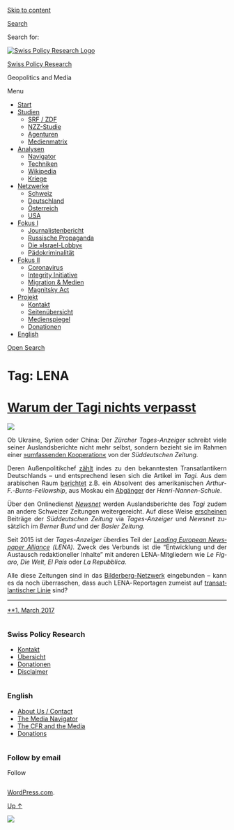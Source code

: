 [Skip to
content](#content)

[](https://swprs.org/)

<div class="cover">

</div>

[Search](#search-container)

<div id="search-container" class="header-search-block bg-graphite hidden">

<span class="screen-reader-text">Search for:</span>

</div>

<div class="header-inner section-inner">

[![Swiss Policy Research
Logo](https://swprs.files.wordpress.com/2020/05/swiss-policy-research-logo-300.png)](https://swprs.org/)

[Swiss Policy Research](https://swprs.org/)

Geopolitics and
    Media

</div>

<div class="navigation section no-padding bg-dark">

Menu

<div class="main-navigation">

  - <span id="menu-item-4374">[Start](https://swprs.org)</span>
  - <span id="menu-item-5941">[Studien](https://swprs.org/srf-propaganda-analyse/)</span>
      - <span id="menu-item-4361">[SRF /
        ZDF](https://swprs.org/srf-propaganda-analyse/)</span>
      - <span id="menu-item-4359">[NZZ-Studie](https://swprs.org/die-nzz-studie/)</span>
      - <span id="menu-item-4373">[Agenturen](https://swprs.org/der-propaganda-multiplikator/)</span>
      - <span id="menu-item-7978">[Medienmatrix](https://swprs.org/die-propaganda-matrix/)</span>
  - <span id="menu-item-9423">[Analysen](https://swprs.org/medien-navigator/)</span>
      - <span id="menu-item-9414">[Navigator](https://swprs.org/medien-navigator/)</span>
      - <span id="menu-item-8524">[Techniken](https://swprs.org/der-propaganda-schluessel/)</span>
      - <span id="menu-item-10908">[Wikipedia](https://swprs.org/propaganda-in-der-wikipedia/)</span>
      - <span id="menu-item-9920">[Kriege](https://swprs.org/logik-imperialer-kriege/)</span>
  - <span id="menu-item-4362">[Netzwerke](https://swprs.org/netzwerk-medien-schweiz/)</span>
      - <span id="menu-item-6283">[Schweiz](https://swprs.org/netzwerk-medien-schweiz/)</span>
      - <span id="menu-item-7215">[Deutschland](https://swprs.org/netzwerk-medien-deutschland/)</span>
      - <span id="menu-item-17401">[Österreich](https://swprs.org/medien-in-oesterreich/)</span>
      - <span id="menu-item-7216">[USA](https://swprs.org/das-american-empire-und-seine-medien/)</span>
  - <span id="menu-item-9228">[Fokus
    I](https://swprs.org/bericht-eines-journalisten/)</span>
      - <span id="menu-item-12119">[Journalistenbericht](https://swprs.org/bericht-eines-journalisten/)</span>
      - <span id="menu-item-12117">[Russische
        Propaganda](https://swprs.org/russische-propaganda/)</span>
      - <span id="menu-item-12118">[Die
        »Israel-Lobby«](https://swprs.org/die-israel-lobby-fakten-und-mythen/)</span>
      - <span id="menu-item-13505">[Pädokriminalität](https://swprs.org/geopolitik-und-paedokriminalitaet/)</span>
  - <span id="menu-item-17258">[Fokus
    II](https://swprs.org/migration-und-medien/)</span>
      - <span id="menu-item-32838">[Coronavirus](https://swprs.org/covid-19-hinweis-ii/)</span>
      - <span id="menu-item-12939">[Integrity
        Initiative](https://swprs.org/die-integrity-initiative/)</span>
      - <span id="menu-item-17290">[Migration &
        Medien](https://swprs.org/migration-und-medien/)</span>
      - <span id="menu-item-17291">[Magnitsky
        Act](https://swprs.org/der-fall-magnitsky/)</span>
  - <span id="menu-item-21964">[Projekt](https://swprs.org/kontakt/)</span>
      - <span id="menu-item-8525">[Kontakt](https://swprs.org/kontakt/)</span>
      - <span id="menu-item-10193">[Seitenübersicht](https://swprs.org/uebersicht/)</span>
      - <span id="menu-item-8637">[Medienspiegel](https://swprs.org/medienspiegel/)</span>
      - <span id="menu-item-33287">[Donationen](https://swprs.org/donationen/)</span>
  - <span id="menu-item-14415">[English](https://swprs.org/contact/)</span>

</div>

[Open
Search](#)

</div>

<div class="wrapper section medium-padding clear" data-role="main">

# Tag: LENA

<div id="content" class="content section-inner">

<div id="posts" class="posts">

<div class="spinner-container">

<div id="spinner">

<div class="double-bounce1">

</div>

<div class="double-bounce2">

</div>

</div>

</div>

<div class="post-container">

# [Warum der Tagi nichts verpasst](https://swprs.org/2017/03/01/warum-der-tagesanzeiger-nichts-verpasst/)

<div class="featured-media">

[![](https://swprs.files.wordpress.com/2016/06/lena-logo2.png?w=440)](https://swprs.org/2017/03/01/warum-der-tagesanzeiger-nichts-verpasst/ "Warum der Tagi nichts verpasst")

</div>

<div class="post-content clear">

<div lang="de" style="text-align:justify;hyphens:auto;-webkit-hyphens:auto;-ms-hyphens:auto;font-variant:none;">

Ob Ukraine, Syrien oder Chi­na: Der *Zürcher Tages-Anzeiger* schreibt
viele seiner Aus­lands­berichte nicht mehr selbst, sondern bezieht sie
im Rah­men einer [»umfassenden
Ko­ope­ra­tion«](https://www.tagesanzeiger.ch/schweiz/standard/In-eigener-Sache/story/24648194)
von der *Süd­deut­schen Zeitung.*

Deren Außen­politik­chef
[zählt](https://swprs.org/netzwerk-medien-deutschland/) indes zu den
bekanntesten Trans­at­lan­tikern Deutsch­lands – und ent­spre­chend
le­sen sich die Arti­kel im *Tagi.* Aus dem ara­bi­schen Raum
[berichtet](https://web.archive.org/web/20170606085220/http://www.icfj.org/sites/default/files/Kr%C3%BCger.pdf)
z.B. ein Absol­vent des ameri­ka­ni­schen *Arthur-F.-Burns-Fellowship*,
aus Mos­kau ein
[Ab­gänger](https://spiegelkabinett-blog.blogspot.com/2016/09/julian-hans-von-der-suddeutschen.html)
der *Henri-Nannen-Schule*.

Über den Onlinedienst *[Newsnet](https://de.wikipedia.org/wiki/Newsnet)*
werden Aus­lands­be­rich­te des *Tagi* zudem an andere Schwei­zer
Zei­tungen wei­ter­ge­reicht. Auf diese Weise
[er­scheinen](http://www.tagesanzeiger.ch/ausland/europa/Den-Ausloeser-zum-Krieg-habe-ich-gedrueckt/story/16330278)
Beiträge der *Süd­deutschen Zeitung* via *Tages­-Anzeiger* und *Newsnet*
zu­sätz­lich im *Berner Bund* und der *Basler Zeitung.*

Seit 2015 ist der *Tages­-Anzeiger* über­dies Teil der *[Leading
European News­paper
Alliance](https://de.wikipedia.org/wiki/Leading_European_Newspaper_Alliance)
(LENA).* Zweck des Ver­bunds ist die “Ent­wick­lung und der Aus­tausch
re­dak­tio­neller In­hal­te” mit anderen LENA- Mit­glie­dern wie *Le
Fi­g­aro*, *Die Welt*, *El País* oder *La Re­pub­blica*.

Alle diese Zei­tungen sind in das
[Bilder­berg-Netz­werk](https://swprs.files.wordpress.com/2016/07/bilderberg_teilnehmer_1954-2014.pdf)
ein­ge­bun­den – kann es da noch über­raschen, dass auch
LENA- Repor­ta­gen zumeist auf [trans­at­lan­tischer
Linie](http://www.tagesanzeiger.ch/ausland/europa/Wer-sagt-was-er-denkt-nobrriskiert-allesnobr/story/17225010)
sind?

</div>

-----

</div>

<div class="post-meta clear">

[**1. March
2017](https://swprs.org/2017/03/01/warum-der-tagesanzeiger-nichts-verpasst/ "Warum der Tagi nichts verpasst")

</div>

</div>

</div>

</div>

</div>

<div id="footer" class="footer bg-graphite">

<div class="section-inner row clear" data-role="complementary">

<div class="column column-1 one-third medium-padding">

<div class="widgets">

<div id="nav_menu-3" class="widget widget_nav_menu">

<div class="widget-content clear">

### Swiss Policy Research

<div class="menu-allgemein-container">

  - <span id="menu-item-251">[Kontakt](https://swprs.org/kontakt/)</span>
  - <span id="menu-item-33090">[Übersicht](https://swprs.org/uebersicht/)</span>
  - <span id="menu-item-33286">[Donationen](https://swprs.org/donationen/)</span>
  - <span id="menu-item-15372">[Disclaimer](https://swprs.org/disclaimer/)</span>

</div>

</div>

</div>

</div>

</div>

<div class="column column-2 one-third medium-padding">

<div class="widgets">

<div id="nav_menu-4" class="widget widget_nav_menu">

<div class="widget-content clear">

### English

<div class="menu-english-container">

  - <span id="menu-item-20017">[About Us /
    Contact](https://swprs.org/contact/)</span>
  - <span id="menu-item-20015">[The Media
    Navigator](https://swprs.org/media-navigator/)</span>
  - <span id="menu-item-20016">[The CFR and the
    Media](https://swprs.org/the-american-empire-and-its-media/)</span>
  - <span id="menu-item-33285">[Donations](https://swprs.org/donations/)</span>

</div>

</div>

</div>

</div>

</div>

<div class="column column-3 one-third medium-padding">

<div class="widgets">

<div id="blog_subscription-4" class="widget widget_blog_subscription jetpack_subscription_widget">

<div class="widget-content clear">

### Follow by email

Follow

</div>

</div>

</div>

</div>

</div>

</div>

<div class="credits section bg-dark small-padding">

<div class="credits-inner section-inner clear">

[WordPress.com](https://wordpress.com/?ref=footer_custom_com).

[Up ↑](# "To the top")

</div>

</div>

<div style="display:none">

</div>

![](https://pixel.wp.com/b.gif?v=noscript)
